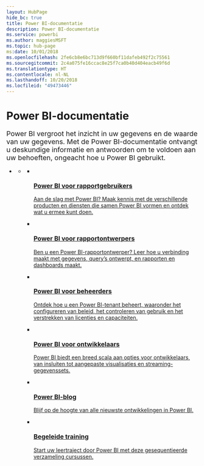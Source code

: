 ```yaml
---
layout: HubPage
hide_bc: true
title: Power BI-documentatie
description: Power BI-documentatie
ms.service: powerbi
ms.author: maggiesMSFT
ms.topic: hub-page
ms:date: 10/01/2018
ms.openlocfilehash: 2fe6cb8e6bc713d9f660bf11dafeb492f2c75561
ms.sourcegitcommit: 2c4a075fe16ccac8e25f7ca0b40d404eacb49f6d
ms.translationtype: HT
ms.contentlocale: nl-NL
ms.lasthandoff: 10/20/2018
ms.locfileid: "49473446"
---
```

<div id="main" class="v2">
    <div class="container">
        <h1>Power BI-documentatie</h1>
        <p style="font-size: 1.12rem;margin-bottom: 1rem;">Power BI vergroot het inzicht in uw gegevens en de waarde van uw gegevens. Met de Power BI-documentatie ontvangt u deskundige informatie en antwoorden om te voldoen aan uw behoeften, ongeacht hoe u Power BI gebruikt.</p>
        <ul class="pivots">
            <li>
                <a href="#home"></a>
                <ul id="home">
                    <li>
                        <a href="#home-all"></a>
                        <ul id="home-all" class="cardsA">
                            <li>
                                <a href="consumer/power-bi-consumer-landing.md">
                                    <div class="cardSize">
                                        <div class="cardPadding">
                                            <div class="card">
                                                <div class="cardImageOuter">
                                                    <div class="cardImage">
                                                        <img src="./media/index/powerbi-4x_ea1e-01-resized-with-ratio.svg" alt="" />
                                                    </div>
                                                </div>
                                                <div class="cardText">
                                                    <h3>Power BI voor rapportgebruikers</h3>
                                                    <p>Aan de slag met Power BI? Maak kennis met de verschillende producten en diensten die samen Power BI vormen en ontdek wat u ermee kunt doen.</p>
                                                </div>
                                            </div>
                                        </div>
                                    </div>
                                </a>
                            </li>
                            <li>
                                <a href="power-bi-creator-landing.md">
                                    <div class="cardSize">
                                        <div class="cardPadding">
                                            <div class="card">
                                                <div class="cardImageOuter">
                                                    <div class="cardImage">
                                                        <img src="./media/index/power-bi-4x-Design_E771.svg" alt="" />
                                                    </div>
                                                </div>
                                                <div class="cardText">
                                                    <h3>Power BI voor rapportontwerpers</h3>
                                                    <p>Ben u een Power BI-rapportontwerper? Leer hoe u verbinding maakt met gegevens, query’s ontwerpt, en rapporten en dashboards maakt.</p>
                                                </div>
                                            </div>
                                        </div>
                                    </div>
                                </a>
                            </li>
                            <li>
                                <a href="service-admin-administering-power-bi-in-your-organization.md">
                                    <div class="cardSize">
                                        <div class="cardPadding">
                                            <div class="card">
                                                <div class="cardImageOuter">
                                                    <div class="cardImage">
                                                        <img src="./media/index/power-bi-4x-Admin_F286.svg" alt="" />
                                                    </div>
                                                </div>
                                                <div class="cardText">
                                                    <h3>Power BI voor beheerders</h3>
                                                    <p>Ontdek hoe u een Power BI-tenant beheert, waaronder het configureren van beleid, het controleren van gebruik en het verstrekken van licenties en capaciteiten.</p>
                                                </div>
                                            </div>
                                        </div>
                                    </div>
                                </a>
                            </li>
                            <li>
                                <a href="developer/what-can-you-do.md">
                                    <div class="cardSize">
                                        <div class="cardPadding">
                                            <div class="card">
                                                <div class="cardImageOuter">
                                                    <div class="cardImage">
                                                        <img src="./media/index/power-bi-4x-Developer_ECCE.svg" alt="" />
                                                    </div>
                                                </div>
                                                <div class="cardText">
                                                    <h3>Power BI voor ontwikkelaars</h3>
                                                    <p>Power BI biedt een breed scala aan opties voor ontwikkelaars, van insluiten tot aangepaste visualisaties en streaming-gegevenssets.</p>
                                                </div>
                                            </div>
                                        </div>
                                    </div>
                                </a>
                            </li>
                            <li>
                                <a href="https://powerbi.microsoft.com/blog/">
                                    <div class="cardSize">
                                        <div class="cardPadding">
                                            <div class="card">
                                                <div class="cardImageOuter">
                                                    <div class="cardImage">
                                                        <img src="./media/index/power-bi-4x-Blog_E1D7.svg" alt="" />
                                                    </div>
                                                </div>
                                                <div class="cardText">
                                                    <h3>Power BI-blog</h3>
                                                    <p>Blijf op de hoogte van alle nieuwste ontwikkelingen in Power BI.</p>
                                                </div>
                                            </div>
                                        </div>
                                    </div>
                                </a>
                            </li>
                            <li>
                                <a href="guided-learning/index.md">
                                    <div class="cardSize">
                                        <div class="cardPadding">
                                            <div class="card">
                                                <div class="cardImageOuter">
                                                    <div class="cardImage">
                                                        <img src="./media/index/power-bi-4x-GuidedLearning_E736.svg" alt="" />
                                                    </div>
                                                </div>
                                                <div class="cardText">
                                                    <h3>Begeleide training</h3>
                                                    <p>Start uw leertraject door Power BI met deze gesequentieerde verzameling cursussen.</p>
                                                </div>
                                            </div>
                                        </div>
                                    </div>
                                </a>
                            </li>
                        </ul>
                    </li>
                </ul>
            </li>
        </ul>
    </div>
</div>